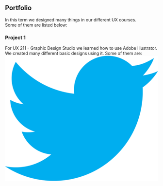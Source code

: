 ## Portfolio

In this term we designed many things in our different UX courses. </br>
Some of them are listed below: </br>

### Project 1
For UX 211 - Graphic Design Studio we learned how to use Adobe Illustrator.</br>
We created many different basic designs using it.
Some of them are: 
<img src="Patel_Twitter_logo.png">